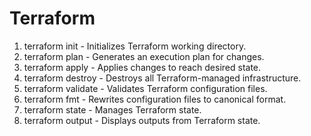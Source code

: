 # Terraform

1. terraform init - Initializes Terraform working directory.
2. terraform plan - Generates an execution plan for changes.
3. terraform apply - Applies changes to reach desired state.
4. terraform destroy - Destroys all Terraform-managed infrastructure.
5. terraform validate - Validates Terraform configuration files.
6. terraform fmt - Rewrites configuration files to canonical format.
7. terraform state <subcommand> - Manages Terraform state.
8. terraform output - Displays outputs from Terraform state.

